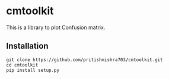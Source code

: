 # cmtoolkit

This is a library to plot Confusion matrix.

## Installation

```
git clone https://github.com/pritishmishra703/cmtoolkit.git
cd cmtoolkit
pip install setup.py
```
